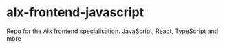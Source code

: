 # alx-frontend-javascript
Repo for the Alx frontend specialisation. JavaScript, React, TypeScript and more
